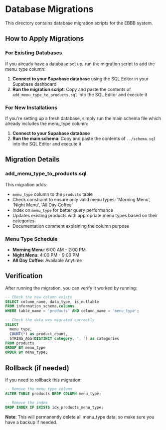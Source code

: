 # Database Migrations

This directory contains database migration scripts for the EBBB system.

## How to Apply Migrations

### For Existing Databases

If you already have a database set up, run the migration script to add the menu_type column:

1. **Connect to your Supabase database** using the SQL Editor in your Supabase dashboard
2. **Run the migration script**: Copy and paste the contents of `add_menu_type_to_products.sql` into the SQL Editor and execute it

### For New Installations

If you're setting up a fresh database, simply run the main schema file which already includes the menu_type column:

1. **Connect to your Supabase database**
2. **Run the main schema**: Copy and paste the contents of `../schema.sql` into the SQL Editor and execute it

## Migration Details

### add_menu_type_to_products.sql

This migration adds:
- `menu_type` column to the `products` table
- Check constraint to ensure only valid menu types: 'Morning Menu', 'Night Menu', 'All Day Coffee'
- Index on `menu_type` for better query performance
- Updates existing products with appropriate menu types based on their categories
- Documentation comment explaining the column purpose

### Menu Type Schedule

- **Morning Menu**: 6:00 AM - 2:00 PM
- **Night Menu**: 4:00 PM - 9:00 PM  
- **All Day Coffee**: Available Anytime

## Verification

After running the migration, you can verify it worked by running:

```sql
-- Check the new column exists
SELECT column_name, data_type, is_nullable 
FROM information_schema.columns 
WHERE table_name = 'products' AND column_name = 'menu_type';

-- Check the data was migrated correctly
SELECT 
  menu_type,
  COUNT(*) as product_count,
  STRING_AGG(DISTINCT category, ', ') as categories
FROM products 
GROUP BY menu_type
ORDER BY menu_type;
```

## Rollback (if needed)

If you need to rollback this migration:

```sql
-- Remove the menu_type column
ALTER TABLE products DROP COLUMN menu_type;

-- Remove the index
DROP INDEX IF EXISTS idx_products_menu_type;
```

**Note**: This will permanently delete all menu_type data, so make sure you have a backup if needed.